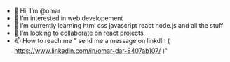 - 👋 Hi, I’m @omar
- 👀 I’m interested in web developement
- 🌱 I’m currently learning html css javascript react node.js and all the stuff
- 💞️ I’m looking to collaborate on react projects
- 📫 How to reach me " send me a message on linkdIn ( https://www.linkedin.com/in/omar-dar-8407ab107/ )"

<!---
omar-omar114/omar-omar114 is a ✨ special ✨ repository because its `README.md` (this file) appears on your GitHub profile.
You can click the Preview link to take a look at your changes.
--->
